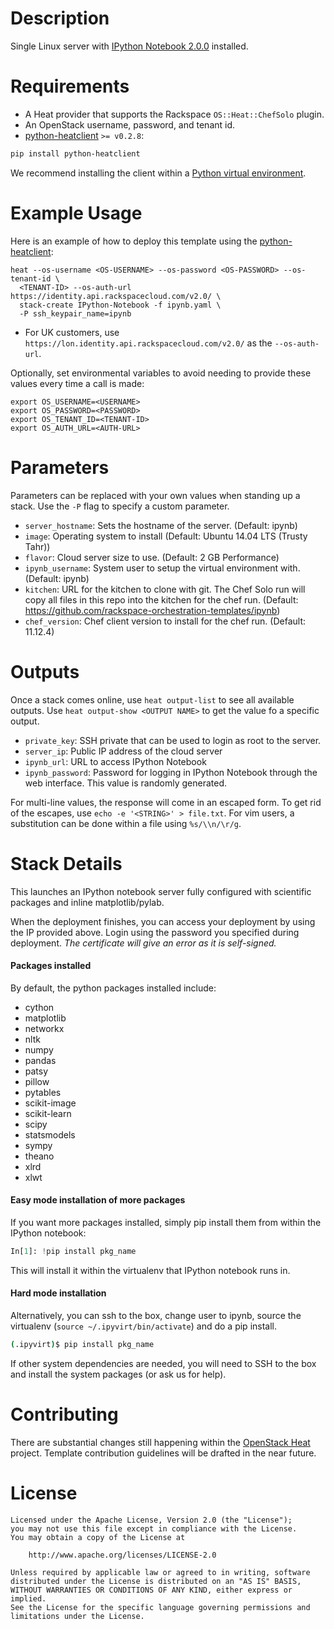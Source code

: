 Description
===========
Single Linux server with [IPython Notebook
2.0.0](http://ipython.org/notebook.html) installed.

Requirements
============
* A Heat provider that supports the Rackspace `OS::Heat::ChefSolo` plugin.
* An OpenStack username, password, and tenant id.
* [python-heatclient](https://github.com/openstack/python-heatclient)
`>= v0.2.8`:

```bash
pip install python-heatclient
```

We recommend installing the client within a [Python virtual
environment](http://www.virtualenv.org/).

Example Usage
=============
Here is an example of how to deploy this template using the
[python-heatclient](https://github.com/openstack/python-heatclient):

```
heat --os-username <OS-USERNAME> --os-password <OS-PASSWORD> --os-tenant-id \
  <TENANT-ID> --os-auth-url https://identity.api.rackspacecloud.com/v2.0/ \
  stack-create IPython-Notebook -f ipynb.yaml \
  -P ssh_keypair_name=ipynb
```

* For UK customers, use `https://lon.identity.api.rackspacecloud.com/v2.0/` as
the `--os-auth-url`.

Optionally, set environmental variables to avoid needing to provide these
values every time a call is made:

```
export OS_USERNAME=<USERNAME>
export OS_PASSWORD=<PASSWORD>
export OS_TENANT_ID=<TENANT-ID>
export OS_AUTH_URL=<AUTH-URL>
```

Parameters
==========
Parameters can be replaced with your own values when standing up a stack. Use
the `-P` flag to specify a custom parameter.

* `server_hostname`: Sets the hostname of the server. (Default: ipynb)
* `image`: Operating system to install (Default: Ubuntu 14.04 LTS (Trusty
  Tahr))
* `flavor`: Cloud server size to use. (Default: 2 GB Performance)
* `ipynb_username`: System user to setup the virtual environment with.
  (Default: ipynb)
* `kitchen`: URL for the kitchen to clone with git. The Chef Solo run will copy
  all files in this repo into the kitchen for the chef run. (Default:
  https://github.com/rackspace-orchestration-templates/ipynb)
* `chef_version`: Chef client version to install for the chef run.  (Default:
  11.12.4)


Outputs
=======
Once a stack comes online, use `heat output-list` to see all available outputs.
Use `heat output-show <OUTPUT NAME>` to get the value fo a specific output.

* `private_key`: SSH private that can be used to login as root to the server.
* `server_ip`: Public IP address of the cloud server
* `ipynb_url`: URL to access IPython Notebook
* `ipynb_password`: Password for logging in IPython Notebook through the web
  interface. This value is randomly generated.

For multi-line values, the response will come in an escaped form. To get rid of
the escapes, use `echo -e '<STRING>' > file.txt`. For vim users, a substitution
can be done within a file using `%s/\\n/\r/g`.

Stack Details
=============
This launches an IPython notebook server fully configured with scientific
packages and inline matplotlib/pylab.

When the deployment finishes, you can access your deployment by using the IP
provided above. Login using the password you specified during deployment. *The
certificate will give an error as it is self-signed.*

#### Packages installed

By default, the python packages installed include:
* cython
* matplotlib
* networkx
* nltk
* numpy
* pandas
* patsy
* pillow
* pytables
* scikit-image
* scikit-learn
* scipy
* statsmodels
* sympy
* theano
* xlrd
* xlwt

#### Easy mode installation of more packages

If you want more packages installed, simply pip install them from within the
IPython notebook:

```python
In[1]: !pip install pkg_name
```

This will install it within the virtualenv that IPython notebook runs in.

#### Hard mode installation

Alternatively, you can ssh to the box, change user to ipynb, source the
virtualenv (`source ~/.ipyvirt/bin/activate`) and do a pip install.

```bash
(.ipyvirt)$ pip install pkg_name
```

If other system dependencies are needed, you will need to SSH to the box and
install the system packages (or ask us for help).

Contributing
============
There are substantial changes still happening within the [OpenStack
Heat](https://wiki.openstack.org/wiki/Heat) project. Template contribution
guidelines will be drafted in the near future.

License
=======
```
Licensed under the Apache License, Version 2.0 (the "License");
you may not use this file except in compliance with the License.
You may obtain a copy of the License at

    http://www.apache.org/licenses/LICENSE-2.0

Unless required by applicable law or agreed to in writing, software
distributed under the License is distributed on an "AS IS" BASIS,
WITHOUT WARRANTIES OR CONDITIONS OF ANY KIND, either express or implied.
See the License for the specific language governing permissions and
limitations under the License.
```
